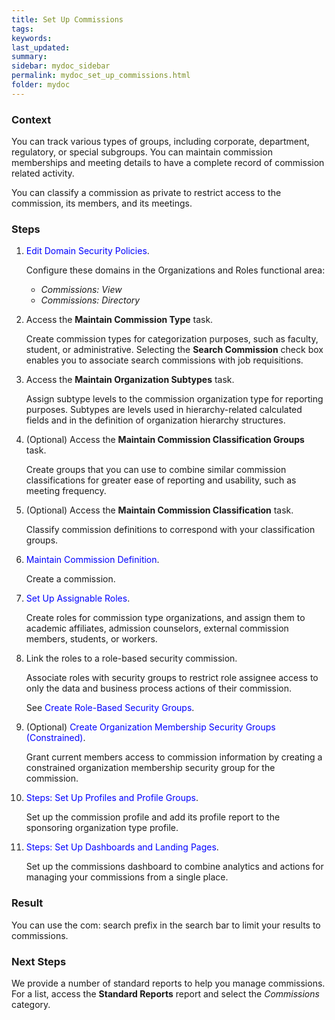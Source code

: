```yaml
---
title: Set Up Commissions
tags:
keywords:
last_updated:
summary:
sidebar: mydoc_sidebar
permalink: mydoc_set_up_commissions.html
folder: mydoc
---
```


### Context
You can track various types of groups, including corporate, department, regulatory, or special subgroups. You can maintain commission memberships and meeting details to have a complete record of commission related activity.

You can classify a commission as private to restrict access to the commission, its members, and its meetings.

### Steps
1.  <span style="color: blue;">Edit Domain Security Policies</span>.

    Configure these domains in the Organizations and Roles functional area:
    * *Commissions: View*
    * *Commissions: Directory*

1.  Access the **Maintain Commission Type** task.

    Create commission types for categorization purposes, such as faculty, student, or administrative. Selecting the **Search Commission** check box enables you to associate search commissions with job requisitions.

1. Access the **Maintain Organization Subtypes** task.

    Assign subtype levels to the commission organization type for reporting purposes. Subtypes are levels used in hierarchy-related calculated fields and in the definition of organization hierarchy structures.

1.  (Optional) Access the **Maintain Commission Classification Groups** task.

    Create groups that you can use to combine similar commission classifications for greater ease of reporting and usability, such as meeting frequency.

1. (Optional) Access the **Maintain Commission Classification** task.

    Classify commission definitions to correspond with your classification groups.

1. <span style="color: blue;">Maintain Commission Definition</span>.

    Create a commission.
1. <span style="color: blue;">Set Up Assignable Roles</span>.

    Create roles for commission type organizations, and assign them to academic affiliates, admission counselors, external commission members, students, or workers.
1. Link the roles to a role-based security commission.

    Associate roles with security groups to restrict role assignee access to only the data and business process actions of their commission.

    See <span style="color: blue;">Create Role-Based Security Groups</span>.
1. (Optional) <span style="color: blue;">Create Organization Membership Security Groups (Constrained)</span>.

    Grant current members access to commission information by creating a constrained organization membership security group for the commission.
1. <span style="color: blue;">Steps: Set Up Profiles and Profile Groups</span>.

    Set up the commission profile and add its profile report to the sponsoring organization type profile.
1. <span style="color: blue;">Steps: Set Up Dashboards and Landing Pages</span>.

    Set up the commissions dashboard to combine analytics and actions for managing your commissions from a single place.

### Result
You can use the com: search prefix in the search bar to limit your results to commissions.


### Next Steps
We provide a number of standard reports to help you manage commissions. For a list, access the **Standard Reports** report and select the *Commissions* category.
